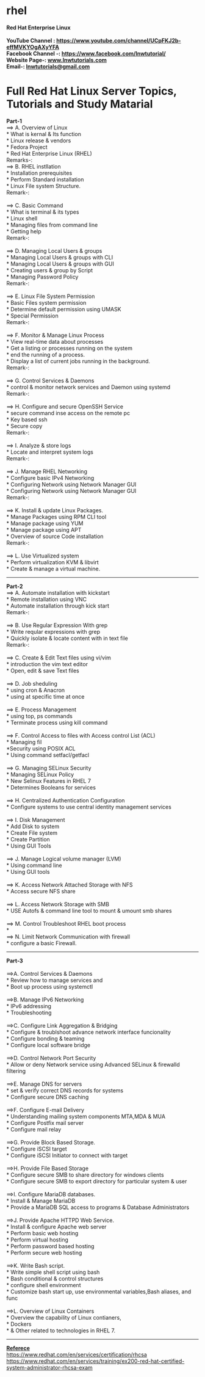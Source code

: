 # rhel 
<b>Red Hat Enterprise Linux </b> 
<br><br>
<strong>YouTube Channel : https://www.youtube.com/channel/UCpFKJ2b-effMVKYOgAXyYFA <br>
Facebook Channel -: https://www.facebook.com/lnwtutorial/<br>
Website Page-: www.lnwtutorials.com<br>
Email-: lnwtutorials@gmail.com </strong> <br>

# Full Red Hat Linux Server Topics, Tutorials and Study Matarial
<strong>Part-1</strong>
<br>==> A. Overview of Linux<br>
	* What is kernal & Its function <br>
	* Linux release &  vendors <br>
	* Fedora Project <br>
	* Red Hat Enterprise Linux (RHEL)<br>
 Remarks-:
<br>==> B. RHEL instllation <br>
	* Installation prerequisites <br>
	* Perform Standard installation <br>
	* Linux File system Structure. <br>
Remark-: <br>
<br>==> C. Basic Command <br>
	* What is terminal & its types <br>
	* Linux shell <br>
	* Managing files from command line <br>
	* Getting help <br>
Remark-: <br>
<br>==> D. Managing Local Users & groups<br>
	* Managing Local Users & groups with CLI<br>
	* Managing Local Users & groups with GUI <br>
	* Creating users & group by Script <br>
	* Managing Password Policy <br>
Remark-:<br>
<br>==> E. Linux File System Permission<br>
	* Basic Files system permission <br>
	* Determine default permission using UMASK<br>
	* Special Permission<br>
Remark-:<br>
<br>==> F. Monitor & Manage Linux Process<br>
	* View real-time data about processes<br>
	* Get a listing or processes running on the system<br>
	* end the running of a process.<br>
	* Display a list of current jobs running in the background.<br>
Remark-:<br>
<br>==> G. Control Services & Daemons<br>
	* control & monitor network services and Daemon using systemd<br>
Remark-:<br>
<br>==> H. Configure and secure OpenSSH Service<br>
	* secure command inse access on the remote pc<br>
	* Key based ssh<br>
	* Secure copy<br>
Remark-:<br>
<br>==> I. Analyze & store logs<br>
	* Locate and interpret system logs<br>
Remark-:<br>
<br>==> J. Manage RHEL Networking<br>
	* Configure basic IPv4 Networking<br>
	* Configuring Network using Network Manager GUI<br>
	* Configuring Network using Network Manager GUI<br>
Remark-:<br>
<br>==> K. Install & update Linux Packages.<br>
	* Manage Packages using RPM CLI tool<br>
	* Manage package using YUM<br>
	* Manage package using APT<br>
	* Overview of source Code installation<br>
Remark-:<br>
<br>==> L. Use Virtualized system<br>
	* Perform virtualization KVM & libvirt<br>
	* Create & manage a virtual machine.<br>
  
<hr><strong>Part-2</strong>
  <br>==> A. Automate installation with kickstart<br>
	* Remote installation using VNC<br>
	* Automate installation through kick start<br>
Remark-:<br>
<br>==> B. Use Regular Expression With grep<br>
	* Write reqular expressions with grep<br>
	* Quickly isolate & locate content with in text file<br>
Remark-:<br>
<br>==> C. Create & Edit Text files using vi/vim<br>
	* introduction the vim text editor<br>
	* Open, edit & save Text files<br>
<br>==> D. Job sheduling<br>
	* using cron & Anacron<br>
	* using at specific time at once<br>
<br>==> E. Process Management<br>
	* using top, ps commands<br>
	* Terminate process using kill command<br>
<br>==> F. Control Access to files with Access control List (ACL)<br>
	* Managing fil<br>
	*Security using POSIX ACL<br>
	* Using command setfacl/getfacl<br>
<br>==> G. Managing SELinux Security<br>
	* Managing SELinux Policy<br>
	* New Selinux Features in RHEL 7<br>
	* Determines Booleans for services<br>
<br>==> H. Centralized Authentication Configuration<br>
	* Configure systems to use central identity management services<br>
<br>==> I. Disk Management<br>
	* Add Disk to system<br>
	* Create File system<br>
	* Create Partition<br>
	* Using GUI Tools<br>
<br>==> J. Manage Logical volume manager (LVM)<br>
	* Using command line<br>
	* Using GUI tools<br>
<br>==> K. Access Network Attached Storage with NFS<br>
	* Access secure NFS share<br>
<br>==> L. Access Network Storage with SMB<br>
	* USE Autofs & command line tool to mount & umount smb shares<br>
<br>==> M. Control Troubleshoot RHEL boot process<br>
	* 
<br>==> N. Limit Network Communication with firewall<br>
	* configure a basic Firewall.<br>
  
  <hr> <strong>Part-3</strong><br>
<br>==>A. Control Services & Daemons<br>
	* Review how to manage services and<br>
	* Boot up process using systemctl<br>
<br>==>B. Manage IPv6 Networking<br>
	* IPv6 addressing<br>
	* Troubleshooting<br>
<br>==>C. Configure Link Aggregation & Bridging<br>
	* Configure & troublshoot advance network interface funcionality<br>
	* Configure bonding & teaming<br>
	* Configure local software bridge<br>
<br>==>D. Control Network Port Security<br>
	* Allow or deny Network service using Advanced SELinux & firewalld filtering<br>
<br>==>E. Manage DNS for servers<br>
	* set & verify correct DNS records for systems<br>
	* Configure secure DNS caching<br>
<br>==>F. Configure E-mail Delivery<br>
	* Understanding mailing system components MTA,MDA & MUA<br>
	* Configure Postfix mail server<br>
	* Configure mail relay<br>
<br>==>G. Provide Block Based Storage.<br>
	* Configure iSCSI target<br>
	* Configure iSCSI Initiator to connect with target<br>
<br>==>H. Provide File Based Storage<br>
	* Configure secure SMB to share directory for windows clients<br>
	* Configure secure SMB to export directory for particular system & user<br>
<br>==>I. Configure MariaDB databases.<br>
	* Install & Manage MariaDB<br>
	* Provide a MariaDB SQL access to programs & Database Administrators<br>
<br>==>J. Provide Apache HTTPD Web Service.<br>
	* Install & configure Apache web server<br>
	* Perform basic web hosting<br>
	* Perform virtual hosting<br>
	* Perform password based hosting<br>
	* Perform secure web hosting<br>
<br>==>K. Write Bash script.<br>
	* Write simple shell script using bash<br>
	* Bash conditional & control structures<br>
	* configure shell environment<br>
	* Customize bash start up, use environmental variables,Bash aliases, and func<br>
<br>==>L. Overview of Linux Containers <br>
	* Overview the capability of Linux contianers,<br>
	* Dockers<br>
	* & Other related to technologies in RHEL 7.<br>

---
<strong><u>Referece <br> </u></strong>
https://www.redhat.com/en/services/certification/rhcsa <br>
https://www.redhat.com/en/services/training/ex200-red-hat-certified-system-administrator-rhcsa-exam
